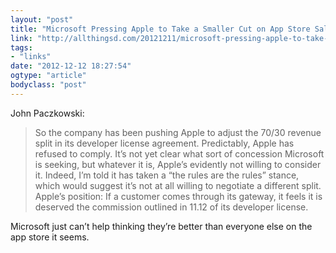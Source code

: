 ```yaml
---
layout: "post"
title: "Microsoft Pressing Apple to Take a Smaller Cut on App Store Sales"
link: "http://allthingsd.com/20121211/microsoft-pressing-apple-to-take-a-smaller-cut-on-sales-inside-office-for-ios/"
tags: 
- "links"
date: "2012-12-12 18:27:54"
ogtype: "article"
bodyclass: "post"
---
```


John Paczkowski:

> So the company has been pushing Apple to adjust the 70/30 revenue split in its developer license agreement. Predictably, Apple has refused to comply. It’s not yet clear what sort of concession Microsoft is seeking, but whatever it is, Apple’s evidently not willing to consider it. Indeed, I’m told it has taken a “the rules are the rules” stance, which would suggest it’s not at all willing to negotiate a different split. Apple’s position: If a customer comes through its gateway, it feels it is deserved the commission outlined in 11.12 of its developer license.

Microsoft just can’t help thinking they’re better than everyone else on the app store it seems.